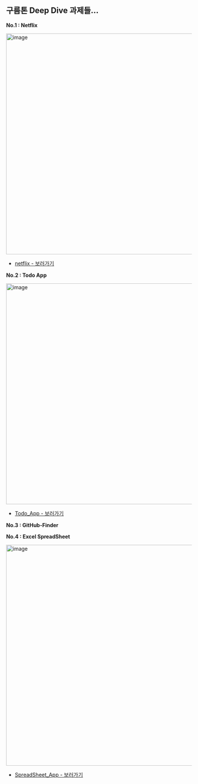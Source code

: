 ## 구름톤 Deep Dive 과제들...

**No.1 : Netflix**

<img width="600" alt="image" src="https://github.com/user-attachments/assets/2596dbd3-71ef-4c33-873e-4405d6eaa136">

- [netflix - 보러가기](https://yeongjae0114.github.io/goorm/html:css%20/netflix/)

**No.2 : Todo App**

<img width="600" alt="image" src="https://github.com/user-attachments/assets/1b79fb4a-f9de-47fe-8c09-e797c017fc60">


- [Todo_App - 보러가기](https://yeongjae0114.github.io/goorm/js-projects/Todo_App)

**No.3 : GitHub-Finder** 

**No.4 : Excel SpreadSheet** 

<img width="600" alt="image" src="https://github.com/user-attachments/assets/359f9e67-25ee-493a-be37-938ce5457d12">

- [SpreadSheet_App - 보러가기](https://yeongjae0114.github.io/goorm/js-projects/SpreadSheet_App)
